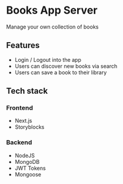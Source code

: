 # Books App Server

Manage your own collection of books

## Features
- Login / Logout into the app
- Users can discover new books via search
- Users can save a book to their library

## Tech stack

### Frontend
- Next.js
- Storyblocks

### Backend
- NodeJS
- MongoDB
- JWT Tokens
- Mongoose